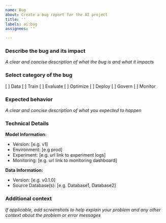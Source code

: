 ```yaml
---
name: Bug
about: Create a bug report for the AI project
title: ''
labels: ai:bug
assignees: ''

---
```


### Describe the bug and its impact

_A clear and concise description of what the bug is and what it impacts_

### Select category of the bug

[ ] Data 
[ ] Train
[ ] Evaluate
[ ] Optimize
[ ] Deploy 
[ ] Govern
[ ] Monitor    

### Expected behavior

_A clear and concise description of what you expected to happen_

### Technical Details
**Model Information:**
 - Version: [e.g. v1]
 - Environment: [e.g prod]
 - Experiment: [e.g. url link to experiment logs]
 - Monitoring: [e.g. url link to monitoring dashboard]

**Data Information:**
 - Version: [e.g. v0.1.0]
 - Source Database(s): [e.g. Database1, Database2]

### Additional context

_If applicable, add screenshots to help explain your problem and any other context about the problem or error messages_
